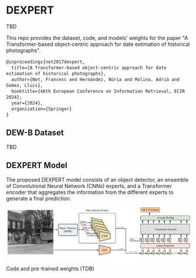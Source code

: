 # DEXPERT

TBD

This repo provides the dataset, code, and models' weights for the paper "A Transformer-based object-centric approach for date estimation of historical photographs".

```
@inproceedings{net2017dexpert,
  title={A Transformer-based object-centric approach for date estimation of historical photographs},
  author={Net, Francesc and Hernández, Núria and Molina, Adrià and Gomez, Lluis},
  booktitle={46th European Conference on Information Retrieval, ECIR 2024},
  year={2024},
  organization={Springer}
}
```

## DEW-B Dataset

TBD

## DEXPERT Model

The proposed DEXPERT model consists of an object detector, an ensemble of Convolutional Neural Network (CNNs) experts, and a Transformer encoder that aggregates the information from the different experts to generate a final prediction.

![](./dexpert.png)

Code and pre-trained weights (TDB)
